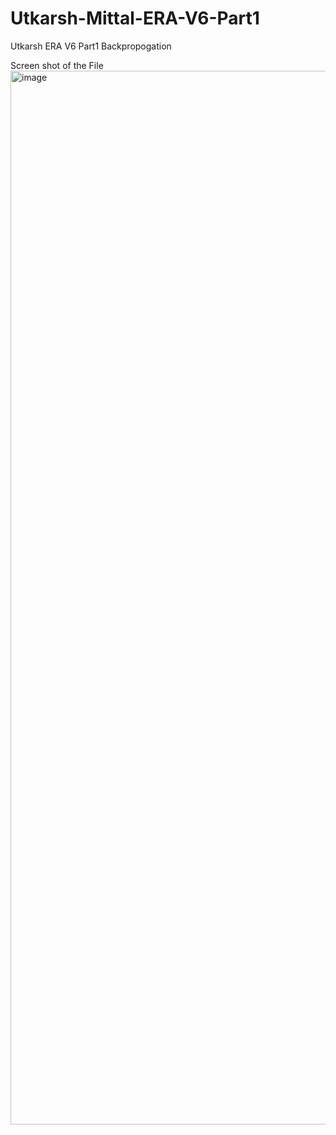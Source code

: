 # Utkarsh-Mittal-ERA-V6-Part1
Utkarsh ERA V6 Part1 Backpropogation

Screen shot of the File
<img width="1686" alt="image" src="https://github.com/mittalutkarsh/Utkarsh-Mittal-ERA-V6-Part1/assets/36775837/c6a53dda-5710-4293-bb34-71614f08a4dc">



